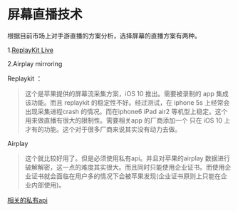 # 屏幕直播技术

根据目前市场上对手游直播的方案分析，选择屏幕的直播方案有两种。

1.[ReplayKit Live](relaykit.md)

2.Airplay mirroring



Replaykit ：

> 这个是苹果提供的屏幕流采集方案，iOS 10 推出。需要被录制的 app 集成该功能。而且 replaykit 的稳定性不好。经过测试，在 iphone 5s 上经常会出现采集进程crash 的情况。而在iphone6 iPad air2 等机型上稳定。这个用来做直播有很大的限制性。需要相关app 的厂商添加一个 只在 iOS 10 上才有的功能。这个对于很多厂商来说其实没有动力去做。

Airplay

> 这个就比较好用了。但是必须使用私有api。并且对苹果的airplay 数据进行破解解密，这一点的难度其实很大。而且同时只能使用企业证书。而使用企业证书就会面临在用户多的情况下会被苹果发现\(企业证书原则上只能在企业内部使用\)。

[相关的私有api](https://spin.atomicobject.com/2012/04/23/ios-mirroring-and-programmatic-airplay-selection/)






